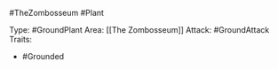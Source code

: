 #TheZombosseum #Plant

Type: #GroundPlant 
Area: [[The Zombosseum]]
Attack: #GroundAttack 
Traits:
- #Grounded